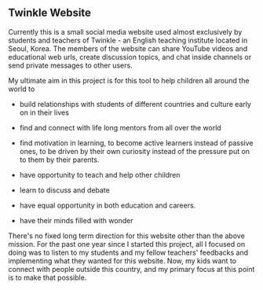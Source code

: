 ## Twinkle Website

Currently this is a small social media website used almost exclusively by students and teachers of Twinkle - an English teaching institute located in Seoul, Korea. The members of the website can share YouTube videos and educational web urls, create discussion topics, and chat inside channels or send private messages to other users.

My ultimate aim in this project is for this tool to help children all around the world to

- build relationships with students of different countries and culture early on in their lives
- find and connect with life long mentors from all over the world

- find motivation in learning, to become active learners instead of passive ones, to be driven by their own curiosity instead of the pressure put on to them by their parents.

- have opportunity to teach and help other children

- learn to discuss and debate

- have equal opportunity in both education and careers.

- have their minds filled with wonder

There's no fixed long term direction for this website other than the above mission. For the past one year since I started this project, all I focused on doing was to listen to my students and my fellow teachers' feedbacks and implementing what they wanted for this website. Now, my kids want to connect with people outside this country, and my primary focus at this point is to make that possible.
